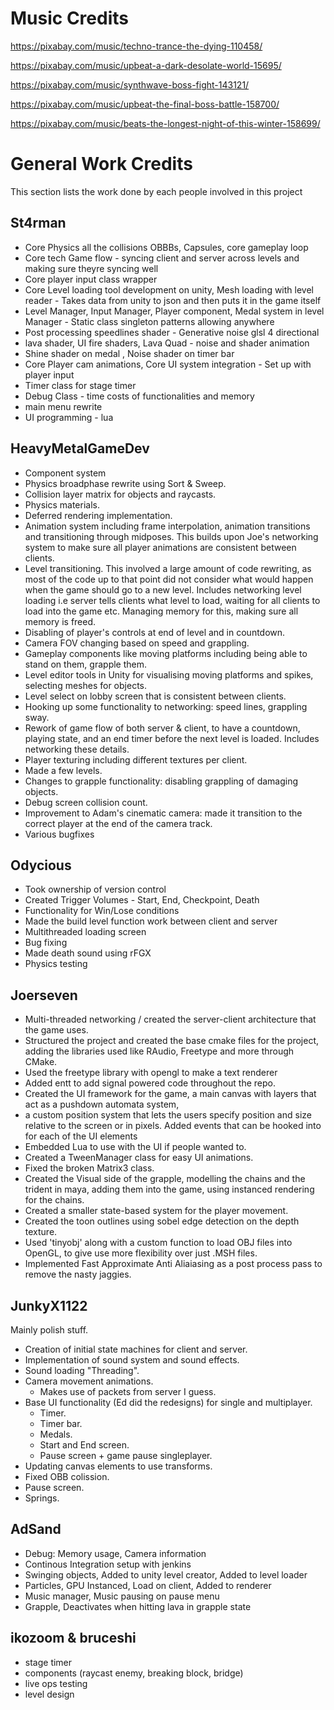 # Music Credits

https://pixabay.com/music/techno-trance-the-dying-110458/

https://pixabay.com/music/upbeat-a-dark-desolate-world-15695/

https://pixabay.com/music/synthwave-boss-fight-143121/

https://pixabay.com/music/upbeat-the-final-boss-battle-158700/

https://pixabay.com/music/beats-the-longest-night-of-this-winter-158699/

# General Work Credits
This section lists the work done by each people involved in this project
## St4rman
- Core Physics all the collisions OBBBs, Capsules, core gameplay loop
- Core tech Game flow - syncing client and server across levels and making sure theyre syncing well
- Core player input class wrapper
- Core Level loading tool development on unity, Mesh loading with level reader - Takes data from unity to json and then puts it in the game itself
- Level Manager, Input Manager, Player component, Medal system in level Manager - Static class singleton patterns allowing anywhere
- Post processing speedlines shader - Generative noise glsl 4 directional
- lava shader, UI fire shaders, Lava Quad - noise and shader animation
- Shine shader on medal , Noise shader on timer bar
- Core Player cam animations, Core UI system integration  - Set up with player input
- Timer class for stage timer 
- Debug Class - time costs of functionalities and memory
- main menu rewrite 
- UI programming - lua

## HeavyMetalGameDev
- Component system
- Physics broadphase rewrite using Sort & Sweep.
- Collision layer matrix for objects and raycasts.
- Physics materials.
- Deferred rendering implementation.
- Animation system including frame interpolation, animation transitions and transitioning through midposes. This builds upon Joe's networking system to make sure all player animations are consistent between clients.
- Level transitioning. This involved a large amount of code rewriting, as most of the code up to that point did not consider what would happen when the game should go to a new level. Includes networking level loading i.e server tells clients what level to load, waiting for all clients to load into the game etc. Managing memory for this, making sure all memory is freed.
- Disabling of player's controls at end of level and in countdown.
- Camera FOV changing based on speed and grappling.
- Gameplay components like moving platforms including being able to stand on them, grapple them.
- Level editor tools in Unity for visualising moving platforms and spikes, selecting meshes for objects.
- Level select on lobby screen that is consistent between clients.
- Hooking up some functionality to networking: speed lines, grappling sway.
- Rework of game flow of both server & client, to have a countdown, playing state, and an end timer before the next level is loaded. Includes networking these details.
- Player texturing including different textures per client.
- Made a few levels.
- Changes to grapple functionality: disabling grappling of damaging objects.
- Debug screen collision count.
- Improvement to Adam's cinematic camera: made it transition to the correct player at the end of the camera track.
- Various bugfixes

## Odycious
- Took ownership of version control
- Created Trigger Volumes - Start, End, Checkpoint, Death
- Functionality for Win/Lose conditions
- Made the build level function work between client and server
- Multithreaded loading screen
- Bug fixing
- Made death sound using rFGX
- Physics testing

## Joerseven

- Multi-threaded networking / created the server-client architecture that the game uses.
- Structured the project and created the base cmake files for the project, adding the libraries used like RAudio, Freetype and more through CMake.
- Used the freetype library with opengl to make a text renderer
- Added entt to add signal powered code throughout the repo.
- Created the UI framework for the game, a main canvas with layers that act as a pushdown automata system,
- a custom position system that lets the users specify position and size relative to the screen or in pixels. Added events that can be hooked into for each of the UI elements
- Embedded Lua to use with the UI if people wanted to.
- Created a TweenManager class for easy UI animations.
- Fixed the broken Matrix3 class.
- Created the Visual side of the grapple, modelling the chains and the trident in maya, adding them into the game, using instanced rendering for the chains.
- Created a smaller state-based system for the player movement.
- Created the toon outlines using sobel edge detection on the depth texture.
- Used 'tinyobj' along with a custom function to load OBJ files into OpenGL, to give use more flexibility over just .MSH files.
- Implemented Fast Approximate Anti Aliaiasing as a post process pass to remove the nasty jaggies.

## JunkyX1122

Mainly polish stuff.
- Creation of initial state machines for client and server.
- Implementation of sound system and sound effects.
- Sound loading "Threading".
- Camera movement animations.
  - Makes use of packets from server I guess.
- Base UI functionality (Ed did the redesigns) for single and multiplayer.
  - Timer.
  - Timer bar.
  - Medals.
  - Start and End screen.
  - Pause screen + game pause singleplayer.
- Updating canvas elements to use transforms.
- Fixed OBB colission.
- Pause screen.
- Springs.

## AdSand
- Debug: Memory usage, Camera information
- Continous Integration setup with jenkins
- Swinging objects, Added to unity level creator, Added to level loader
- Particles, GPU Instanced, Load on client, Added to renderer
- Music manager, Music pausing on pause menu
- Grapple, Deactivates when hitting lava in grapple state

## ikozoom & bruceshi
- stage timer
- components (raycast enemy, breaking block, bridge)
- live ops testing
- level design
